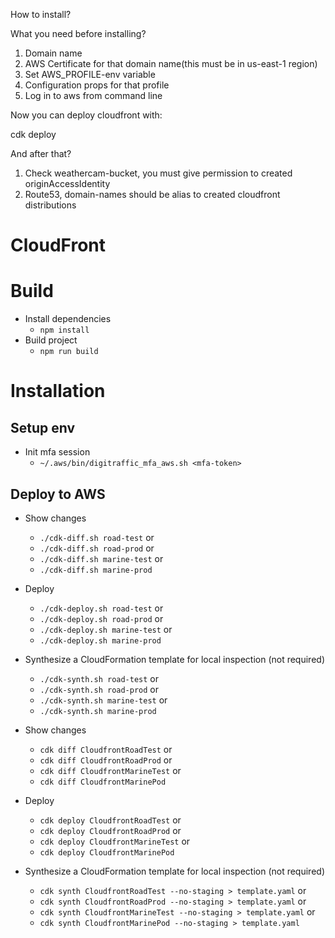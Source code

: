 How to install?

What you need before installing?
1. Domain name
2. AWS Certificate for that domain name(this must be in us-east-1 region)
3. Set AWS_PROFILE-env variable
4. Configuration props for that profile
5. Log in to aws from command line

Now you can deploy cloudfront with:

cdk deploy

And after that?
1. Check weathercam-bucket, you must give permission to created originAccessIdentity
2. Route53, domain-names should be alias to created cloudfront distributions


# CloudFront

# Build

* Install dependencies 
    * `npm install` 
* Build project
    * `npm run build`

# Installation

## Setup env

* Init mfa session
    * `~/.aws/bin/digitraffic_mfa_aws.sh <mfa-token>`  

## Deploy to AWS

* Show changes
    * `./cdk-diff.sh road-test` or 
    * `./cdk-diff.sh road-prod` or
    * `./cdk-diff.sh marine-test` or 
    * `./cdk-diff.sh marine-prod` 
* Deploy
    * `./cdk-deploy.sh road-test` or 
    * `./cdk-deploy.sh road-prod` or
    * `./cdk-deploy.sh marine-test` or 
    * `./cdk-deploy.sh marine-prod`
* Synthesize a CloudFormation template for local inspection (not required)
    * `./cdk-synth.sh road-test` or 
    * `./cdk-synth.sh road-prod` or
    * `./cdk-synth.sh marine-test` or 
    * `./cdk-synth.sh marine-prod`

* Show changes
    * `cdk diff CloudfrontRoadTest` or 
    * `cdk diff CloudfrontRoadProd` or
    * `cdk diff CloudfrontMarineTest` or 
    * `cdk diff CloudfrontMarinePod` 
* Deploy
    * `cdk deploy CloudfrontRoadTest` or 
    * `cdk deploy CloudfrontRoadProd` or
    * `cdk deploy CloudfrontMarineTest` or 
    * `cdk deploy CloudfrontMarinePod` 
* Synthesize a CloudFormation template for local inspection (not required)
    * `cdk synth CloudfrontRoadTest --no-staging > template.yaml` or
    * `cdk synth CloudfrontRoadProd --no-staging > template.yaml` or
    * `cdk synth CloudfrontMarineTest --no-staging > template.yaml` or
    * `cdk synth CloudfrontMarinePod --no-staging > template.yaml` 
